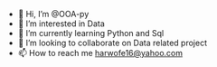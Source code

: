 - 👋 Hi, I’m @OOA-py
- 👀 I’m interested in Data 
- 🌱 I’m currently learning Python and Sql
- 💞️ I’m looking to collaborate on Data related project
- 📫 How to reach me harwofe16@yahoo.com

<!---
OOA-py/OOA-py is a ✨ special ✨ repository because its `README.md` (this file) appears on your GitHub profile.
You can click the Preview link to take a look at your changes.
--->
